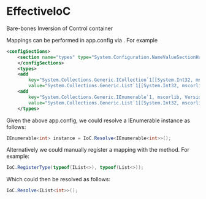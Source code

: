 EffectiveIoC
============

Bare-bones Inversion of Control container

Mappings can be performed in app.config via <see cref="T:System.Configuration.NameValueSectionHandler"/>.  For example
```XML
<configSections>
    <section name="types" type="System.Configuration.NameValueSectionHandler"/>
    </configSections>
    <types>
    <add
        key="System.Collections.Generic.ICollection`1[[System.Int32, mscorlib, Version=4.0.0.0, Culture=neutral, PublicKeyToken=b77a5c561934e089]]"
        value="System.Collections.Generic.List`1[[System.Int32, mscorlib, Version=4.0.0.0, Culture=neutral, PublicKeyToken=b77a5c561934e089]]"/>
    <add
        key="System.Collections.Generic.IEnumerable`1, mscorlib, Version=4.0.0.0, Culture=neutral, PublicKeyToken=b77a5c561934e089"
        value="System.Collections.Generic.List`1[[System.Int32, mscorlib, Version=4.0.0.0, Culture=neutral, PublicKeyToken=b77a5c561934e089]]"/>
    </types>
```
Given the above app.config, we could resolve a IEnumerable<T> instance as follows:
```C#
IEnumerable<int> instance = IoC.Resolve<IEnumerable<int>>();
```
Alternatively we could manually register a mapping with the <see cref="M:PRI.EffectiveIoC.IoC.RegisterType``2"/> method.  For example:
```C#
IoC.RegisterType(typeof(IList<>), typeof(List<>));
```
Which could then be resolved as follows:
```C#
IoC.Resolve<IList<int>>();
```